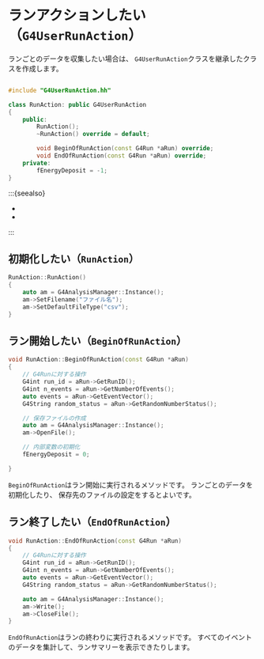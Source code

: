 # ランアクションしたい（``G4UserRunAction``）

ランごとのデータを収集したい場合は、
``G4UserRunAction``クラスを継承したクラスを作成します。

```cpp

#include "G4UserRunAction.hh"

class RunAction: public G4UserRunAction
{
    public:
        RunAction();
        ~RunAction() override = default;

        void BeginOfRunAction(const G4Run *aRun) override;
        void EndOfRunAction(const G4Run *aRun) override;
    private:
        fEnergyDeposit = -1;
}
```

:::{seealso}

- [](./geant4-run.md)
- [](./geant4-analysismanager.md)

:::

## 初期化したい（``RunAction``）

```cpp
RunAction::RunAction()
{
    auto am = G4AnalysisManager::Instance();
    am->SetFilename("ファイル名");
    am->SetDefaultFileType("csv");
}
```

## ラン開始したい（``BeginOfRunAction``）

```cpp
void RunAction::BeginOfRunAction(const G4Run *aRun)
{
    // G4Runに対する操作
    G4int run_id = aRun->GetRunID();
    G4int n_events = aRun->GetNumberOfEvents();
    auto events = aRun->GetEventVector();
    G4String random_status = aRun->GetRandomNumberStatus();

    // 保存ファイルの作成
    auto am = G4AnalysisManager::Instance();
    am->OpenFile();

    // 内部変数の初期化
    fEnergyDeposit = 0;

}
```

``BeginOfRunAction``はラン開始に実行されるメソッドです。
ランごとのデータを初期化したり、
保存先のファイルの設定をするとよいです。

## ラン終了したい（``EndOfRunAction``）

```cpp
void RunAction::EndOfRunAction(const G4Run *aRun)
{
    // G4Runに対する操作
    G4int run_id = aRun->GetRunID();
    G4int n_events = aRun->GetNumberOfEvents();
    auto events = aRun->GetEventVector();
    G4String random_status = aRun->GetRandomNumberStatus();

    auto am = G4AnalysisManager::Instance();
    am->Write();
    am->CloseFile();
}
```

``EndOfRunAction``はランの終わりに実行されるメソッドです。
すべてのイベントのデータを集計して、ランサマリーを表示できたりします。
